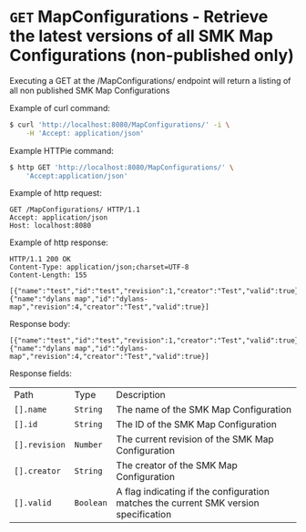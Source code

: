 # `GET` MapConfigurations - Retrieve the latest versions of all SMK Map Configurations (non-published only)

Executing a GET at the /MapConfigurations/ endpoint will return a listing of all non published SMK Map Configurations

Example of curl command:

``` bash
$ curl 'http://localhost:8080/MapConfigurations/' -i \
    -H 'Accept: application/json'
```

Example HTTPie command:

``` bash
$ http GET 'http://localhost:8080/MapConfigurations/' \
    'Accept:application/json'
```

Example of http request:

``` http
GET /MapConfigurations/ HTTP/1.1
Accept: application/json
Host: localhost:8080
```

Example of http response:

``` http
HTTP/1.1 200 OK
Content-Type: application/json;charset=UTF-8
Content-Length: 155

[{"name":"test","id":"test","revision":1,"creator":"Test","valid":true},{"name":"dylans map","id":"dylans-map","revision":4,"creator":"Test","valid":true}]
```

Response
body:

``` options=
[{"name":"test","id":"test","revision":1,"creator":"Test","valid":true},{"name":"dylans map","id":"dylans-map","revision":4,"creator":"Test","valid":true}]
```

Response
fields:

|               |           |                                                                                      |
| ------------- | --------- | ------------------------------------------------------------------------------------ |
| Path          | Type      | Description                                                                          |
| `[].name`     | `String`  | The name of the SMK Map Configuration                                                |
| `[].id`       | `String`  | The ID of the SMK Map Configuration                                                  |
| `[].revision` | `Number`  | The current revision of the SMK Map Configuration                                    |
| `[].creator`  | `String`  | The creator of the SMK Map Configuration                                             |
| `[].valid`    | `Boolean` | A flag indicating if the configuration matches the current SMK version specification |
